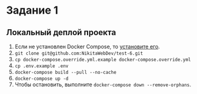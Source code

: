 # Задание 1

## Локальный деплой проекта

1. Если не установлен Docker Compose, то [установите его](https://docs.docker.com/compose/install/).
2. `git clone git@github.com:NikitaWebDev/test-6.git`
3. `cp docker-compose.override.yml.example docker-compose.override.yml`
4. `cp .env.example .env`
5. `docker-compose build --pull --no-cache`
6. `docker-compose up -d`
7. Чтобы остановить, выполните `docker-compose down --remove-orphans`.
